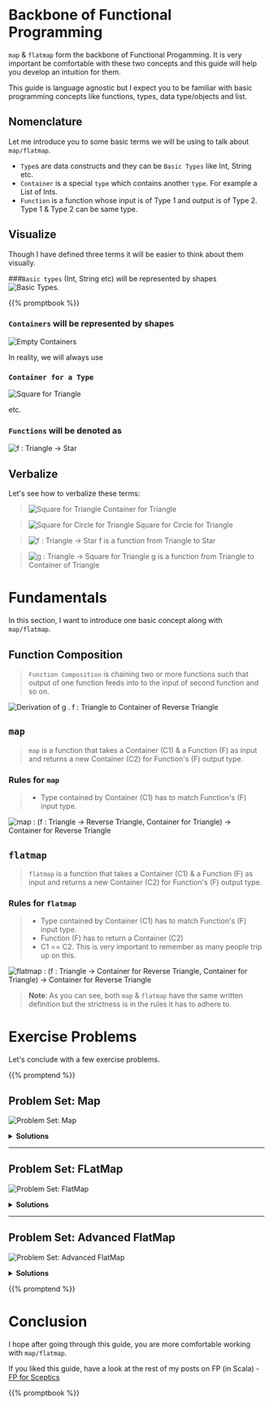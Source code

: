 <!--
.. title: FP for Sceptics: Intuitive guide to map/flatmap
.. slug: intuitive-map-flatmap
.. date: 2020-11-19 19:03:25 UTC+01:00
.. tags: software design, functional programming, programming, FP for sceptics
.. category: 
.. link: 
.. description: Intuitive guide to learning map/flatmap. Language agnostic way to understand map/flatmap. This is part of my ongoing series, FP for Sceptics.
.. type: text
.. previewimage: /images/fmap/map.png
-->

# Backbone of Functional Programming

`map` & `flatmap` form the backbone of Functional Progamming. It is very important be comfortable with these two concepts and this guide will help you develop an intuition for them.

This guide is language agnostic but I expect you to be familiar with basic programming concepts like functions, types, data type/objects and list. 

## Nomenclature

Let me introduce you to some basic terms we will be using to talk about `map/flatmap`.

* `Type`s are data constructs and they can be `Basic Types` like Int, String etc.
* `Container` is a special `type` which contains another `type`. For example a List of Ints.
* `Function` is a function whose input is of Type 1 and output is of Type 2. Type 1 & Type 2 can be same type.

## Visualize
Though I have defined three terms it will be easier to think about them visually.

###`Basic types` (Int, String etc) will be represented by shapes
![Basic Types](/images/fmap/basic-types.png).

{{% promptbook %}}

### `Containers` will be represented by shapes

![Empty Containers](/images/fmap/empty-containers.png)

In reality, we will always use

### `Container for a Type`

![Square for Triangle](/images/fmap/full-containers.png)

 etc.

### `Functions` will be denoted as 
![f : Triangle -> Star](/images/fmap/fun.png)


## Verbalize
Let's see how to verbalize these terms:

> ![Square for Triangle](/images/fmap/t-sq.png) Container for Triangle

> ![Square for Circle for Triangle](/images/fmap/t-crl-sq.png) Square for Circle for Triangle

> ![f : Triangle -> Star](/images/fmap/fun.png)  f is a function from Triangle to Star

> ![g : Triangle -> Square for Triangle](/images/fmap/g-fun.png) g is a function from Triangle to Container of Triangle


# Fundamentals

In this section, I want to introduce one basic concept along with `map/flatmap`.

## Function Composition 

> `Function Composition` is chaining two or more functions such that output of one function feeds into to the input of second function and so on.

![Derivation of `g . f : Triangle to Container of Reverse Triangle`](/images/fmap/gof-derive.png)


## `map`

> `map` is a function that takes a Container (C1) & a Function (F) as input and returns a new Container (C2) for Function's (F) output type.

### Rules for `map`
> - Type contained by Container (C1) has to match Function's (F) input type.

![map : (f : Triangle -> Reverse Triangle, Container for Triangle) -> Container for Reverse Triangle](/images/fmap/map.png)


## `flatmap`
> `flatmap` is a function that takes a Container (C1) & a Function (F) as input and returns a new Container (C2) for Function's (F) output type.

### Rules for `flatmap`
> - Type contained by Container (C1) has to match Function's (F) input type.
> - Function (F) has to return a Container (C2)
> - C1 == C2. This is very important to remember as many people trip up on this.

![flatmap : (f : Triangle -> Container for Reverse Triangle, Container for Triangle) -> Container for Reverse Triangle](/images/fmap/flatmap.png)

> **Note**: As you can see, both `map` & `flatmap` have the same written definition but the strictness is in the rules it has to adhere to.

# Exercise Problems
Let's conclude with a few exercise problems.

{{% promptend %}}

## Problem Set: Map

![Problem Set: Map](/images/fmap/map-problems.png)

<details><summary><b>Solutions</b></summary><p>

<ol>
    <li> <img src = "/images/fmap/t-sq.png" alt="Container for Triangle"> </li>
    <li> <img src = "/images/fmap/t-crl-sq.png" alt="Container for Circle for Triangle"> </li>
    <li> <b>Error!</b> <i>Breaks the rule for <b>map</b></i></li>
    <li> <b>Error!</b> <i><b>map</b> works on a Container, not a Basic Type</i></li>
</ol>
</details>

--- 

## Problem Set: FLatMap

![Problem Set: FlatMap](/images/fmap/flatmap-problems.png)

<details><summary><b>Solutions</b></summary><p>
<ol start="5">
    <li> <img src = "/images/fmap/soln-5.png" alt="Container for Triangle"> </li>
    <li> <img src = "/images/fmap/soln-6.png" alt="Container for Circle for Triangle"> </li>
    <li> <b>Error!</b> <i>Breaks the 2nd Rule for <b>flatmap</b></i></li>
</ol>
</details>

--- 

## Problem Set: Advanced FlatMap
![Problem Set: Advanced FlatMap](/images/fmap/adv-flatmap-problems.png)

<details><summary><b>Solutions</b></summary><p>
<ol start="8">
    <li> <img src = "/images/fmap/soln-8.png" alt="Triangle to Reverse Triangle"> </li>
    <li> <img src = "/images/fmap/soln-9.png" alt="Triangle to Container for Reverse Triangle"> </li>
    <li> <img src = "/images/fmap/soln-10.png" alt="Circle for Reverse Triangle to Square for Rev Triangle"> </li>
</ol>

</details>

{{% promptend %}}
# Conclusion

I hope after going through this guide, you are more comfortable working with `map/flatmap`.

If you liked this guide, have a look at the rest of my posts on FP (in Scala) - [FP for Sceptics](/categories/fp-for-sceptics/)

{{% promptbook %}}
